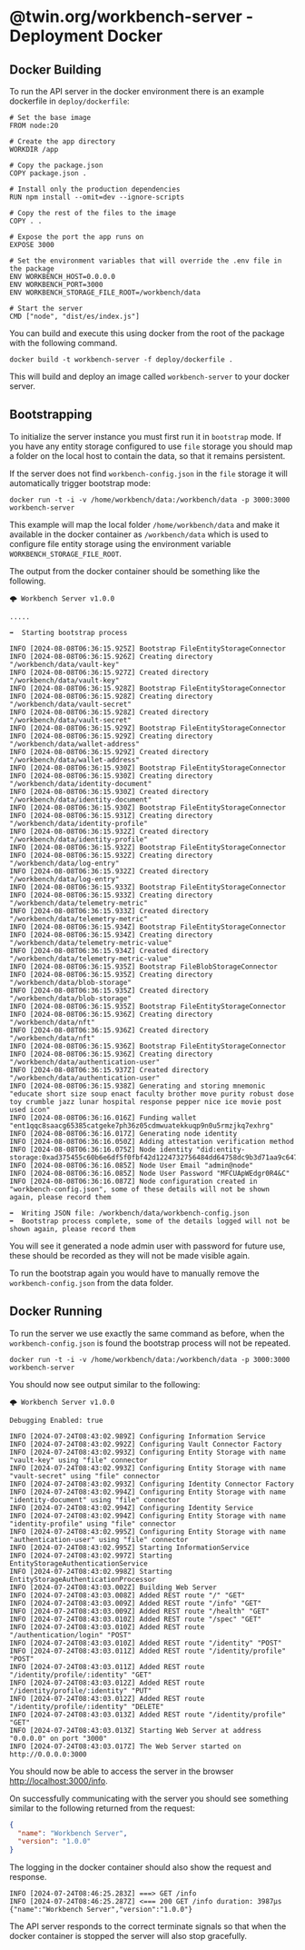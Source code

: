 # @twin.org/workbench-server - Deployment Docker

## Docker Building

To run the API server in the docker environment there is an example dockerfile in `deploy/dockerfile`:

```shell
# Set the base image
FROM node:20

# Create the app directory
WORKDIR /app

# Copy the package.json
COPY package.json .

# Install only the production dependencies
RUN npm install --omit=dev --ignore-scripts

# Copy the rest of the files to the image
COPY . .

# Expose the port the app runs on
EXPOSE 3000

# Set the environment variables that will override the .env file in the package
ENV WORKBENCH_HOST=0.0.0.0
ENV WORKBENCH_PORT=3000
ENV WORKBENCH_STORAGE_FILE_ROOT=/workbench/data

# Start the server
CMD ["node", "dist/es/index.js"]
```

You can build and execute this using docker from the root of the package with the following command.

```shell
docker build -t workbench-server -f deploy/dockerfile .
```

This will build and deploy an image called `workbench-server` to your docker server.

## Bootstrapping

To initialize the server instance you must first run it in `bootstrap` mode. If you have any entity storage configured to use `file` storage you should map a folder on the local host to contain the data, so that it remains persistent.

If the server does not find `workbench-config.json` in the `file` storage it will automatically trigger bootstrap mode:

```shell
docker run -t -i -v /home/workbench/data:/workbench/data -p 3000:3000 workbench-server
```

This example will map the local folder `/home/workbench/data` and make it available in the docker container as `/workbench/data` which is used to configure file entity storage using the environment variable `WORKBENCH_STORAGE_FILE_ROOT`.

The output from the docker container should be something like the following.

```shell
🌩️ Workbench Server v1.0.0

.....

➡️  Starting bootstrap process

INFO [2024-08-08T06:36:15.925Z] Bootstrap FileEntityStorageConnector
INFO [2024-08-08T06:36:15.926Z] Creating directory "/workbench/data/vault-key"
INFO [2024-08-08T06:36:15.927Z] Created directory "/workbench/data/vault-key"
INFO [2024-08-08T06:36:15.928Z] Bootstrap FileEntityStorageConnector
INFO [2024-08-08T06:36:15.928Z] Creating directory "/workbench/data/vault-secret"
INFO [2024-08-08T06:36:15.928Z] Created directory "/workbench/data/vault-secret"
INFO [2024-08-08T06:36:15.929Z] Bootstrap FileEntityStorageConnector
INFO [2024-08-08T06:36:15.929Z] Creating directory "/workbench/data/wallet-address"
INFO [2024-08-08T06:36:15.929Z] Created directory "/workbench/data/wallet-address"
INFO [2024-08-08T06:36:15.930Z] Bootstrap FileEntityStorageConnector
INFO [2024-08-08T06:36:15.930Z] Creating directory "/workbench/data/identity-document"
INFO [2024-08-08T06:36:15.930Z] Created directory "/workbench/data/identity-document"
INFO [2024-08-08T06:36:15.930Z] Bootstrap FileEntityStorageConnector
INFO [2024-08-08T06:36:15.931Z] Creating directory "/workbench/data/identity-profile"
INFO [2024-08-08T06:36:15.932Z] Created directory "/workbench/data/identity-profile"
INFO [2024-08-08T06:36:15.932Z] Bootstrap FileEntityStorageConnector
INFO [2024-08-08T06:36:15.932Z] Creating directory "/workbench/data/log-entry"
INFO [2024-08-08T06:36:15.932Z] Created directory "/workbench/data/log-entry"
INFO [2024-08-08T06:36:15.933Z] Bootstrap FileEntityStorageConnector
INFO [2024-08-08T06:36:15.933Z] Creating directory "/workbench/data/telemetry-metric"
INFO [2024-08-08T06:36:15.933Z] Created directory "/workbench/data/telemetry-metric"
INFO [2024-08-08T06:36:15.934Z] Bootstrap FileEntityStorageConnector
INFO [2024-08-08T06:36:15.934Z] Creating directory "/workbench/data/telemetry-metric-value"
INFO [2024-08-08T06:36:15.934Z] Created directory "/workbench/data/telemetry-metric-value"
INFO [2024-08-08T06:36:15.935Z] Bootstrap FileBlobStorageConnector
INFO [2024-08-08T06:36:15.935Z] Creating directory "/workbench/data/blob-storage"
INFO [2024-08-08T06:36:15.935Z] Created directory "/workbench/data/blob-storage"
INFO [2024-08-08T06:36:15.935Z] Bootstrap FileEntityStorageConnector
INFO [2024-08-08T06:36:15.936Z] Creating directory "/workbench/data/nft"
INFO [2024-08-08T06:36:15.936Z] Created directory "/workbench/data/nft"
INFO [2024-08-08T06:36:15.936Z] Bootstrap FileEntityStorageConnector
INFO [2024-08-08T06:36:15.936Z] Creating directory "/workbench/data/authentication-user"
INFO [2024-08-08T06:36:15.937Z] Created directory "/workbench/data/authentication-user"
INFO [2024-08-08T06:36:15.938Z] Generating and storing mnemonic "educate short size soup enact faculty brother move purity robust dose toy crumble jazz lunar hospital response pepper nice ice movie post used icon"
INFO [2024-08-08T06:36:16.016Z] Funding wallet "ent1qqc8saacg65385catgeke7ph36z05cdmwuatekkuqp9n0u5rmzjkq7exhrg"
INFO [2024-08-08T06:36:16.017Z] Generating node identity
INFO [2024-08-08T06:36:16.050Z] Adding attestation verification method
INFO [2024-08-08T06:36:16.075Z] Node identity "did:entity-storage:0xad375455c60b6e6df5f0fbf42d1224732756484dd64758dc9b3d71aa9c6478ed"
INFO [2024-08-08T06:36:16.085Z] Node User Email "admin@node"
INFO [2024-08-08T06:36:16.085Z] Node User Password "MFCUApWEdgr0R4&C"
INFO [2024-08-08T06:36:16.087Z] Node configuration created in "workbench-config.json", some of these details will not be shown again, please record them

➡️  Writing JSON file: /workbench/data/workbench-config.json
➡️  Bootstrap process complete, some of the details logged will not be shown again, please record them
```

You will see it generated a node admin user with password for future use, these should be recorded as they will not be made visible again.

To run the bootstrap again you would have to manually remove the `workbench-config.json` from the data folder.

## Docker Running

To run the server we use exactly the same command as before, when the `workbench-config.json` is found the bootstrap process will not be repeated.

```shell
docker run -t -i -v /home/workbench/data:/workbench/data -p 3000:3000 workbench-server
```

You should now see output similar to the following:

```shell
🌩️ Workbench Server v1.0.0

Debugging Enabled: true

INFO [2024-07-24T08:43:02.989Z] Configuring Information Service
INFO [2024-07-24T08:43:02.992Z] Configuring Vault Connector Factory
INFO [2024-07-24T08:43:02.993Z] Configuring Entity Storage with name "vault-key" using "file" connector
INFO [2024-07-24T08:43:02.993Z] Configuring Entity Storage with name "vault-secret" using "file" connector
INFO [2024-07-24T08:43:02.993Z] Configuring Identity Connector Factory
INFO [2024-07-24T08:43:02.994Z] Configuring Entity Storage with name "identity-document" using "file" connector
INFO [2024-07-24T08:43:02.994Z] Configuring Identity Service
INFO [2024-07-24T08:43:02.994Z] Configuring Entity Storage with name "identity-profile" using "file" connector
INFO [2024-07-24T08:43:02.995Z] Configuring Entity Storage with name "authentication-user" using "file" connector
INFO [2024-07-24T08:43:02.995Z] Starting InformationService
INFO [2024-07-24T08:43:02.997Z] Starting EntityStorageAuthenticationService
INFO [2024-07-24T08:43:02.998Z] Starting EntityStorageAuthenticationProcessor
INFO [2024-07-24T08:43:03.002Z] Building Web Server
INFO [2024-07-24T08:43:03.008Z] Added REST route "/" "GET"
INFO [2024-07-24T08:43:03.009Z] Added REST route "/info" "GET"
INFO [2024-07-24T08:43:03.009Z] Added REST route "/health" "GET"
INFO [2024-07-24T08:43:03.010Z] Added REST route "/spec" "GET"
INFO [2024-07-24T08:43:03.010Z] Added REST route "/authentication/login" "POST"
INFO [2024-07-24T08:43:03.010Z] Added REST route "/identity" "POST"
INFO [2024-07-24T08:43:03.011Z] Added REST route "/identity/profile" "POST"
INFO [2024-07-24T08:43:03.011Z] Added REST route "/identity/profile/:identity" "GET"
INFO [2024-07-24T08:43:03.012Z] Added REST route "/identity/profile/:identity" "PUT"
INFO [2024-07-24T08:43:03.012Z] Added REST route "/identity/profile/:identity" "DELETE"
INFO [2024-07-24T08:43:03.013Z] Added REST route "/identity/profile" "GET"
INFO [2024-07-24T08:43:03.013Z] Starting Web Server at address "0.0.0.0" on port "3000"
INFO [2024-07-24T08:43:03.017Z] The Web Server started on http://0.0.0.0:3000
```

You should now be able to access the server in the browser [http://localhost:3000/info](http://localhost:3000/info).

On successfully communicating with the server you should see something similar to the following returned from the request:

```json
{
  "name": "Workbench Server",
  "version": "1.0.0"
}
```

The logging in the docker container should also show the request and response.

```shell
INFO [2024-07-24T08:46:25.283Z] ===> GET /info
INFO [2024-07-24T08:46:25.287Z] <=== 200 GET /info duration: 3987µs {"name":"Workbench Server","version":"1.0.0"}
```

The API server responds to the correct terminate signals so that when the docker container is stopped the server will also stop gracefully.
